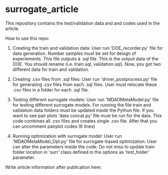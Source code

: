 # surrogate_article

This repository contains the test/validation data and and codes used in the article.

How to use this repo:

1. Creating the train and validation data:
User run 'DOE_recorder.py' file for data generation. Number samples must be set for design of experiements. This file outputs a .sql file. This is the output data of the DOE. You should rename (i.e. train.sql, validation.sql). Now, you got two different data for train and validation.

2. Creating .csv files from .sql files:
User run 'driver_postprocess.py' file for generating .csv files from each .sql files. User must relocate these .csv files in a folder for each .sql file.

3. Testing different surrogate models:
User run 'MDAOMetaModel.py' file for testing different surrogate models. For running the file train and validation data folders must be updated inside the Python file.
If you want to see pair plots 'data concat.py' file must be run for the data. This code combines all .csv files and creates single .csv file. After that you can uncomment pairplot codes (6 lines)

4. Running optimization with surrogate model:
User run 'MDAOMetaModel_Opt.py' file for surrogate-based optimization. User can alter the parameters inside the code. Do not miss to update train folder location in 'surr' class defined in the options as 'test_folder' parameter.

Write article information after publication here:
